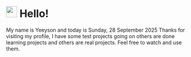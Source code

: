  <h1>
    <img src="https://emojis.slackmojis.com/emojis/images/1643510097/45343/hi.gif?1643510097" width="30"/> 
    Hello!
 </h1>
 <p>
    My name is Yeeyson and today is Sunday, 28 September 2025
    Thanks for visiting my profile, I have some test projects going on others are done learning projects and others are real projects.
    Feel free to watch and use them.
 </p>